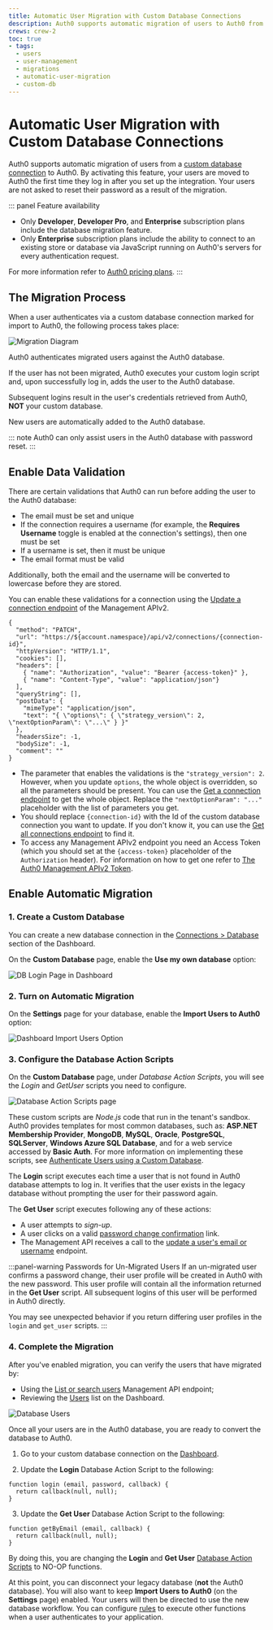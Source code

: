 ```yaml
---
title: Automatic User Migration with Custom Database Connections
description: Auth0 supports automatic migration of users to Auth0 from a custom database connection. This feature adds your users to the Auth0 database as each person logs in and avoids asking your users to reset their passwords due to migration.
crews: crew-2
toc: true
- tags:
  - users
  - user-management
  - migrations
  - automatic-user-migration
  - custom-db
---
```


# Automatic User Migration with Custom Database Connections

Auth0 supports automatic migration of users from a [custom database connection](/connections/database/custom-db) to Auth0. By activating this feature, your users are moved to Auth0 the first time they log in after you set up the integration. Your users are not asked to reset their password as a result of the migration.

::: panel Feature availability
- Only **Developer**, **Developer Pro**, and **Enterprise** subscription plans include the database migration feature.
- Only **Enterprise** subscription plans include the ability to connect to an existing store or database via JavaScript running on Auth0's servers for every authentication request.

For more information refer to [Auth0 pricing plans](https://auth0.com/pricing).
:::

## The Migration Process

When a user authenticates via a custom database connection marked for import to Auth0, the following process takes place:

![Migration Diagram](/media/articles/connections/database/migrating-diagram.png)

Auth0 authenticates migrated users against the Auth0 database.

If the user has not been migrated, Auth0 executes your custom login script and, upon successfully log in, adds the user to the Auth0 database.

Subsequent logins result in the user's credentials retrieved from Auth0, **NOT** your custom database.

New users are automatically added to the Auth0 database.

::: note
Auth0 can only assist users in the Auth0 database with password reset.
:::

## Enable Data Validation

There are certain validations that Auth0 can run before adding the user to the Auth0 database:

- The email must be set and unique
- If the connection requires a username (for example, the **Requires Username** toggle is enabled at the connection's settings), then one must be set
- If a username is set, then it must be unique
- The email format must be valid

Additionally, both the email and the username will be converted to lowercase before they are stored.

You can enable these validations for a connection using the [Update a connection endpoint](/api/management/v2#!/Connections/patch_connections_by_id) of the Management APIv2.

```har
{
  "method": "PATCH",
  "url": "https://${account.namespace}/api/v2/connections/{connection-id}",
  "httpVersion": "HTTP/1.1",
  "cookies": [],
  "headers": [
    { "name": "Authorization", "value": "Bearer {access-token}" }, 
    { "name": "Content-Type", "value": "application/json"}
  ],
  "queryString": [],
  "postData": {
    "mimeType": "application/json",
    "text": "{ \"options\": { \"strategy_version\": 2, \"nextOptionParam\": \"...\" } }"
  },
  "headersSize": -1,
  "bodySize": -1,
  "comment": ""
}
```

- The parameter that enables the validations is the `"strategy_version": 2`. However, when you update `options`, the whole object is overridden, so all the parameters should be present. You can use the [Get a connection endpoint](/api/management/v2#!/Connections/get_connections_by_id) to get the whole object. Replace the `"nextOptionParam": "..."` placeholder with the list of parameters you get.
- You should replace `{connection-id}` with the Id of the custom database connection you want to update. If you don't know it, you can use the [Get all connections endpoint](/api/management/v2#!/Connections/get_connections) to find it.
- To access any Management APIv2 endpoint you need an Access Token (which you should set at the `{access-token}` placeholder of the `Authorization` header). For information on how to get one refer to [The Auth0 Management APIv2 Token](/api/management/v2/tokens).

## Enable Automatic Migration

### 1. Create a Custom Database

You can create a new database connection in the [Connections > Database](${manage_url}/#/connections/database) section of the Dashboard.

On the **Custom Database** page, enable the **Use my own database** option:

![DB Login Page in Dashboard](/media/articles/connections/database/custom-database.png)

### 2. Turn on Automatic Migration

On the **Settings** page for your database, enable the **Import Users to Auth0** option:

![Dashboard Import Users Option](/media/articles/connections/database/import-users.png)

### 3. Configure the Database Action Scripts

On the **Custom Database** page, under *Database Action Scripts*, you will see the *Login* and *GetUser* scripts you need to configure.

![Database Action Scripts page](/media/articles/connections/database/import-scripts.png)

These custom scripts are *Node.js* code that run in the tenant's sandbox. Auth0 provides templates for most common databases, such as: **ASP.NET Membership Provider**, **MongoDB**, **MySQL**, **Oracle**, **PostgreSQL**, **SQLServer**, **Windows Azure SQL Database**, and for a web service accessed by **Basic Auth**. For more information on implementing these scripts, see [Authenticate Users using a Custom Database](/connections/database/mysql).

The **Login** script executes each time a user that is not found in Auth0 database attempts to log in. It verifies that the user exists in the legacy database without prompting the user for their password again.

The **Get User** script executes following any of these actions:

* A user attempts to *sign-up*.
* A user clicks on a valid [password change confirmation](/libraries/lock/customization#rememberlastlogin-boolean-) link.
* The Management API receives a call to the [update a user's email or username](/api/v2#!/Users/patch_users_by_id) endpoint.

:::panel-warning Passwords for Un-Migrated Users
If an un-migrated user confirms a password change, their user profile will be created in Auth0 with the new password. This user profile will contain all the information returned in the **Get User** script. All subsequent logins of this user will be performed in Auth0 directly.

You may see unexpected behavior if you return differing user profiles in the `login` and `get_user` scripts.
:::

### 4. Complete the Migration

After you've enabled migration, you can verify the users that have migrated by:

* Using the [List or search users](/api/v2#!/Users/get_users) Management API endpoint;
* Reviewing the [Users](${manage_url}/#/users) list on the Dashboard.

![Database Users](/media/articles/connections/database/migrated-users.png)

Once all your users are in the Auth0 database, you are ready to convert the database to Auth0.

1. Go to your custom database connection on the [Dashboard](${manage_url}/#/connections/database).

2. Update the **Login** Database Action Script to the following:

```
function login (email, password, callback) {
  return callback(null, null);
}
```

3. Update the **Get User** Database Action Script to the following:

```
function getByEmail (email, callback) {
  return callback(null, null);
}
```

By doing this, you are changing the **Login** and **Get User** [Database Action Scripts](/connections/database/mysql#3-provide-action-scripts) to NO-OP functions.

At this point, you can disconnect your legacy database (**not** the Auth0 database). You will also want to keep **Import Users to Auth0** (on the **Settings** page) enabled. Your users will then be directed to use the new database workflow. You can configure [rules](/rules) to execute other functions when a user authenticates to your application.
